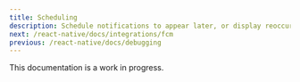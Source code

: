 ```yaml
---
title: Scheduling
description: Schedule notifications to appear later, or display reoccurring notifications.
next: /react-native/docs/integrations/fcm
previous: /react-native/docs/debugging
---
```


This documentation is a work in progress.
